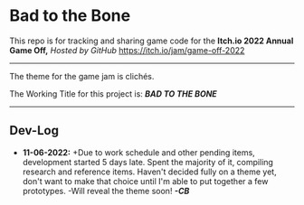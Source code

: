 # Bad to the Bone

This repo is for tracking and sharing game code for the **Itch.io 2022 Annual Game Off,** *Hosted by GitHub* <https://itch.io/jam/game-off-2022>

**********

The theme for the game jam is clichés.

The Working Title for this project is: ***BAD TO THE BONE***

*********
## Dev-Log

* **11-06-2022:**
+Due to work schedule and other pending items, development started 5 days late. Spent the majority of it, compiling research and reference items. Haven't decided fully on a theme yet, don't want to make that choice until I'm able to put together a few prototypes.
	-Will reveal the theme soon! ***-CB***
